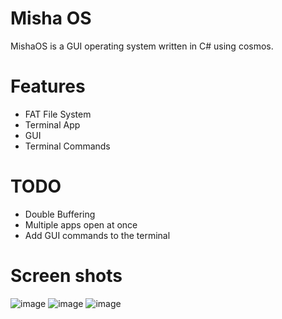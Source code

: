 # Misha OS
MishaOS is a GUI operating system written in C# using cosmos.

# Features
- FAT File System
- Terminal App
- GUI
- Terminal Commands

# TODO
 - Double Buffering
 - Multiple apps open at once
 - Add GUI commands to the terminal

# Screen shots
![image](https://github.com/MishaTY/Misha-OS/blob/master/Images/desk.png)
![image](https://github.com/MishaTY/Misha-OS/blob/master/Images/term.png)
![image](https://github.com/MishaTY/Misha-OS/blob/master/Images/setting.png)
